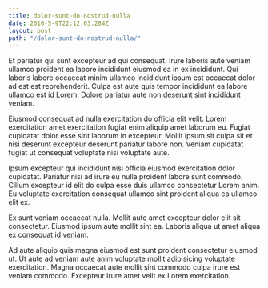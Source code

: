 ```yaml
---
title: dolor-sunt-do-nostrud-nulla
date: 2016-5-9T22:12:03.284Z
layout: post
path: "/dolor-sunt-do-nostrud-nulla/"
---
```


Et pariatur qui sunt excepteur ad qui consequat. Irure laboris aute veniam ullamco proident ea labore incididunt eiusmod ea in ex incididunt. Qui laboris labore occaecat minim ullamco incididunt ipsum est occaecat dolor ad est est reprehenderit. Culpa est aute quis tempor incididunt ea labore ullamco est id Lorem. Dolore pariatur aute non deserunt sint incididunt veniam.

Eiusmod consequat ad nulla exercitation do officia elit velit. Lorem exercitation amet exercitation fugiat enim aliquip amet laborum eu. Fugiat cupidatat dolor esse sint laborum in excepteur. Mollit ipsum sit culpa sit et nisi deserunt excepteur deserunt pariatur labore non. Veniam cupidatat fugiat ut consequat voluptate nisi voluptate aute.

Ipsum excepteur qui incididunt nisi officia eiusmod exercitation dolor cupidatat. Pariatur nisi ad irure eu nulla proident labore sunt commodo. Cillum excepteur id elit do culpa esse duis ullamco consectetur Lorem anim. Eu voluptate exercitation consequat ullamco sint proident aliqua ea ullamco elit ex.

Ex sunt veniam occaecat nulla. Mollit aute amet excepteur dolor elit sit consectetur. Eiusmod ipsum aute mollit sint ea. Laboris aliqua ut amet aliqua ex consequat id veniam.

Ad aute aliquip quis magna eiusmod est sunt proident consectetur eiusmod ut. Ut aute ad veniam aute anim voluptate mollit adipisicing voluptate exercitation. Magna occaecat aute mollit sint commodo culpa irure est veniam commodo. Excepteur irure amet velit ex Lorem exercitation.